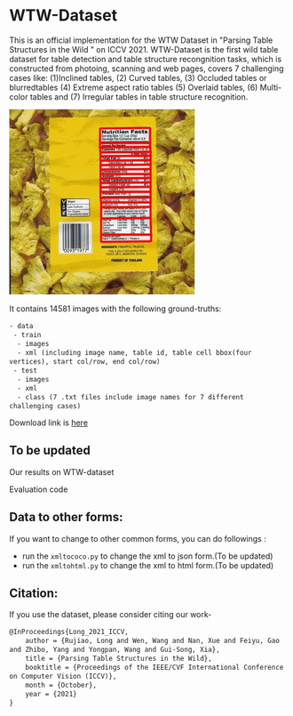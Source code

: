 # WTW-Dataset
This is an official implementation for the WTW Dataset in "Parsing Table Structures in the Wild " on ICCV 2021. WTW-Dataset is the first wild table dataset for table detection and table structure recongnition tasks, which is constructed from photoing, scanning and web pages, 
covers 7 challenging cases like: (1)Inclined tables, (2) Curved tables, (3) Occluded tables or blurredtables (4) Extreme aspect ratio tables
(5) Overlaid tables, (6) Multi-color tables and (7) Irregular tables in table structure recognition.

![image](https://github.com/wangwen-whu/WTW-Dataset/blob/main/demo/20210816_210413.gif)

It contains 14581 images with the following ground-truths:
```
- data
 - train
  - images
  - xml (including image name, table id, table cell bbox(four vertices), start col/row, end col/row)
 - test
  - images
  - xml
  - class (7 .txt files include image names for 7 different challenging cases)
```

Download link is [here](https://tianchi.aliyun.com/dataset/dataDetail?dataId=108587)

## To be updated
Our results on WTW-dataset

Evaluation code

## Data to other forms:
If you want to change to other common forms, you can do followings :
- run the ```xmltococo.py``` to change the xml to json form.(To be updated)
- run the ```xmltohtml.py``` to change the xml to html form.(To be updated)

## Citation:
If you use the dataset, please consider citing our work-
```
@InProceedings{Long_2021_ICCV,
	author = {Rujiao, Long and Wen, Wang and Nan, Xue and Feiyu, Gao and Zhibo, Yang and Yongpan, Wang and Gui-Song, Xia},
	title = {Parsing Table Structures in the Wild},
	booktitle = {Proceedings of the IEEE/CVF International Conference on Computer Vision (ICCV)},
	month = {October},
	year = {2021}
}

```
